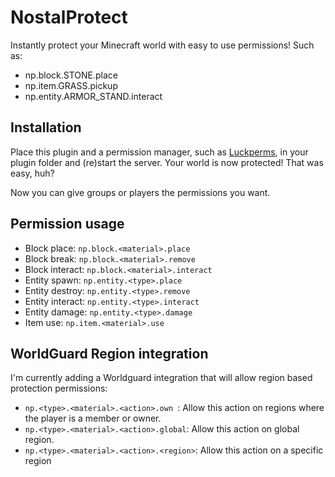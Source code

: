 # NostalProtect

 Instantly protect your Minecraft world with easy to use permissions! Such as:
 
 - np.block.STONE.place
 - np.item.GRASS.pickup
 - np.entity.ARMOR_STAND.interact


## Installation
Place this plugin and a permission manager, such as [Luckperms](https://luckperms.net), in your plugin folder and (re)start the server. Your world is now protected! That was easy, huh?

Now you can give groups or players the permissions you want.


## Permission usage

- Block place: `np.block.<material>.place`
- Block break: `np.block.<material>.remove`
- Block interact: `np.block.<material>.interact`
- Entity spawn: `np.entity.<type>.place`
- Entity destroy: `np.entity.<type>.remove`
- Entity interact: `np.entity.<type>.interact`
- Entity damage: `np.entity.<type>.damage`
- Item use: `np.item.<material>.use`


 ## WorldGuard Region integration
 
 I'm currently adding a Worldguard integration that will allow region based protection permissions:
 
 - `np.<type>.<material>.<action>.own `: Allow this action on regions where the player is a member or owner.
 - `np.<type>.<material>.<action>.global`: Allow this action on global region.
 - `np.<type>.<material>.<action>.<region>`: Allow this action on a specific region
